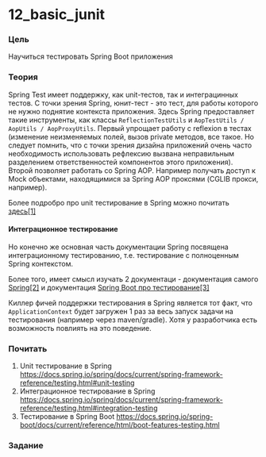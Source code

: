 # 12_basic_junit

### Цель

Научиться тестировать Spring Boot приложения

### Теория

Spring Test имеет поддержку, как unit-тестов, так и интеграцинных тестов. С точки зрения Spring, юнит-тест - это тест, для 
работы которого не нужно поднятие контекста приложения. Здесь Spring предоставляет такие инструменты, как классы ```ReflectionTestUtils```
 и ```AopTestUtils / AopUtils / AopProxyUtils```. Первый упрощает работу с reflexion в тестах (изменение неизменяемых полей, 
 вызов private методов, все такое. Но следует помнить, что с точки зрения дизайна приложений очень часто необходимость 
 использовать рефлексию вызвана неправильным разделением ответственностей компонентов этого приложения). Второй позволяет
 работать со Spring AOP. Например получать доступ к Mock объектами, находящимися за Spring AOP проксями (CGLIB прокси, например).

Более подробро про unit тестирование в Spring можно почитать [здесь[1]](https://docs.spring.io/spring/docs/current/spring-framework-reference/testing.html#unit-testing)

#### Интеграционное тестирование 

Но конечно же основная часть документации Spring посвящена интеграционному тестированию, т.е. тестирование с полноценным Spring контекстом.

Более того, имеет смысл изучать 2 документаци - документация самого [Spring[2]](https://docs.spring.io/spring/docs/current/spring-framework-reference/testing.html#integration-testing) 
 и документация [Spring Boot про тестирование[3]](https://docs.spring.io/spring-boot/docs/current/reference/html/boot-features-testing.html)



Киллер фичей поддержки тестирования в Spring является тот факт, что ```ApplicationContext``` будет загружен 1 раз за весь запуск
задачи на тестирования (например через maven/gradle). Хотя у разработчика есть возможность повлиять на это поведение.



### Почитать

1. Unit тестирование в Spring https://docs.spring.io/spring/docs/current/spring-framework-reference/testing.html#unit-testing
2. Интеграционное тестирование в Spring https://docs.spring.io/spring/docs/current/spring-framework-reference/testing.html#integration-testing
3. Тестирование в Spring Boot https://docs.spring.io/spring-boot/docs/current/reference/html/boot-features-testing.html

### Задание

